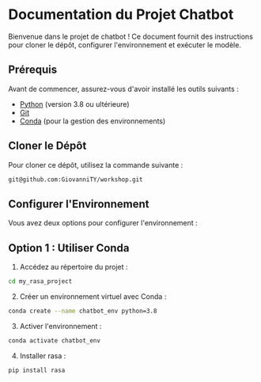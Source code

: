 # Documentation du Projet Chatbot

Bienvenue dans le projet de chatbot ! Ce document fournit des instructions pour cloner le dépôt, configurer l'environnement et exécuter le modèle.

## Prérequis

Avant de commencer, assurez-vous d'avoir installé les outils suivants :

- [Python](https://www.python.org/downloads/) (version 3.8 ou ultérieure)
- [Git](https://git-scm.com/downloads)
- [Conda](https://docs.conda.io/projects/conda/en/latest/user-guide/install/index.html) (pour la gestion des environnements)

## Cloner le Dépôt

Pour cloner ce dépôt, utilisez la commande suivante :

```bash
git@github.com:GiovanniTY/workshop.git
 ```

## Configurer l'Environnement

Vous avez deux options pour configurer l'environnement :

## Option 1 : Utiliser Conda

1. Accédez au répertoire du projet :

```bash
cd my_rasa_project
 ```
2. Créer un environnement virtuel avec Conda :

``` bash
conda create --name chatbot_env python=3.8
```

3. Activer l'environnement :
```bash
conda activate chatbot_env
```
4. Installer rasa :
``` bash
pip install rasa
```

